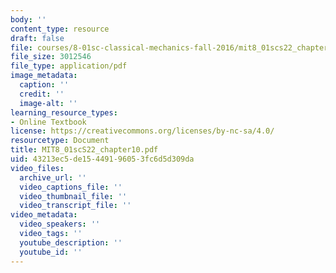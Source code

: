 ```yaml
---
body: ''
content_type: resource
draft: false
file: courses/8-01sc-classical-mechanics-fall-2016/mit8_01scs22_chapter10.pdf
file_size: 3012546
file_type: application/pdf
image_metadata:
  caption: ''
  credit: ''
  image-alt: ''
learning_resource_types:
- Online Textbook
license: https://creativecommons.org/licenses/by-nc-sa/4.0/
resourcetype: Document
title: MIT8_01scS22_chapter10.pdf
uid: 43213ec5-de15-4491-9605-3fc6d5d309da
video_files:
  archive_url: ''
  video_captions_file: ''
  video_thumbnail_file: ''
  video_transcript_file: ''
video_metadata:
  video_speakers: ''
  video_tags: ''
  youtube_description: ''
  youtube_id: ''
---
```

